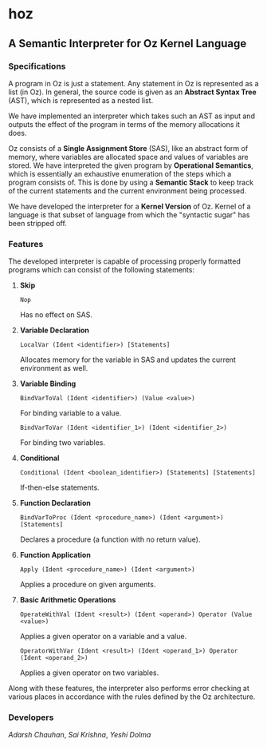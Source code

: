# hoz
## A Semantic Interpreter for Oz Kernel Language

### Specifications
A program in Oz is just a statement. Any statement in Oz is represented as a list (in Oz). In general, the source code is given as an __Abstract Syntax Tree__ (AST), which is represented as a nested list.

We have implemented an interpreter which takes such an AST as input and outputs the effect of the program in terms of the memory allocations it does.

Oz consists of a __Single Assignment Store__ (SAS), like an abstract form of memory, where variables are allocated space and values of variables are stored. We have interpreted the given program by __Operational Semantics__, which is essentially an exhaustive enumeration of the steps which a program consists of. This is done by using a __Semantic Stack__ to keep track of the current statements and the current environment being processed.

We have developed the interpreter for a __Kernel Version__ of Oz. Kernel of a language is that subset of language from which the "syntactic sugar" has been stripped off.

### Features
The developed interpreter is capable of processing properly formatted programs which can consist of the following statements:

1. __Skip__
	```
	Nop
	```
	Has no effect on SAS.

2. __Variable Declaration__
	```
	LocalVar (Ident <identifier>) [Statements]
	```
	Allocates memory for the variable in SAS and updates the current environment as well.

3. __Variable Binding__
	```
	BindVarToVal (Ident <identifier>) (Value <value>)
	```
	For binding variable to a value.
	```
	BindVarToVar (Ident <identifier_1>) (Ident <identifier_2>)
	```
	For binding two variables.

4. __Conditional__
	```
	Conditional (Ident <boolean_identifier>) [Statements] [Statements]
	```
	If-then-else statements.

5. __Function Declaration__
	```
	BindVarToProc (Ident <procedure_name>) (Ident <argument>) [Statements]
	```
	Declares a procedure (a function with no return value).

6. __Function Application__
	```
	Apply (Ident <procedure_name>) (Ident <argument>)
	```
	Applies a procedure on given arguments.

7. __Basic Arithmetic Operations__
	```
	OperateWithVal (Ident <result>) (Ident <operand>) Operator (Value <value>)
	```
	Applies a given operator on a variable and a value.
	```
	OperatorWithVar (Ident <result>) (Ident <operand_1>) Operator (Ident <operand_2>)
	```
	Applies a given operator on two variables.

Along with these features, the interpreter also performs error checking at various places in accordance with the rules defined by the Oz architecture.

### Developers
_Adarsh Chauhan_, _Sai Krishna_, _Yeshi Dolma_

